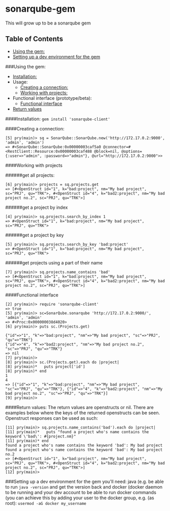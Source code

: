 # sonarqube-gem
This will grow up to be a sonarqube gem

## Table of Contents
 - [Using the gem:](#using-the-gem)
 - [Setting up a dev environment for the gem](#setting-up-a-dev-environment-for-the-gem)
 
###Using the gem:
 - [Installation:](#installation)
 - Usage:
   - [Creating a connection:](#creating-a-connection)
   - [Working with projects:](#working-with-projects)
 - Functional interface (prototype/beta):
   - [Functional interface](#functional-interface)
 - [Return values](#return-values)
   
####Installation:
```gem install 'sonarqube-client'```

####Creating a connection:
```
[5] pry(main)> sq = SonarQube::SonarQube.new('http://172.17.0.2:9000', 'admin', 'admin')
=> #<SonarQube::SonarQube:0x00000003caf5a0 @connector=#<RestClient::Resource:0x00000003caf488 @block=nil, @options={:user=>"admin", :password=>"admin"}, @url="http://172.17.0.2:9000">>
```
####Working with projects

######get all projects:
```
[6] pry(main)> projects = sq.projects.get
=> [#<OpenStruct id="1", k="bad:project", nm="My bad project", sc="PRJ", qu="TRK">, #<OpenStruct id="4", k="bad2:project", nm="My bad project no.2", sc="PRJ", qu="TRK">]
```
######get a project by index
```
[4] pry(main)> sq.projects.search_by_index 1
=> #<OpenStruct id="1", k="bad:project", nm="My bad project", sc="PRJ", qu="TRK">
```
######get a project by key
```
[5] pry(main)> sq.projects.search_by_key 'bad:project'
=> #<OpenStruct id="1", k="bad:project", nm="My bad project", sc="PRJ", qu="TRK">
```
######get projects using a part of their name
```
[7] pry(main)> sq.projects.name_contains 'bad'
=> [#<OpenStruct id="1", k="bad:project", nm="My bad project", sc="PRJ", qu="TRK">, #<OpenStruct id="4", k="bad2:project", nm="My bad project no.2", sc="PRJ", qu="TRK">]
```

####Functional interface
```
[2] pry(main)> require 'sonarqube-client'
=> true
[5] pry(main)> sc=SonarQube.sonarqube 'http://172.17.0.2:9000/', 'admin', 'admin'
=> #<Proc:0x000000038d4020>
[6] pry(main)> puts sc.(Projects.get)

{"id"=>"1", "k"=>"bad:project", "nm"=>"My bad project", "sc"=>"PRJ", "qu"=>"TRK"}
{"id"=>"4", "k"=>"bad2:project", "nm"=>"My bad project no.2", "sc"=>"PRJ", "qu"=>"TRK"}
=> nil
[7] pry(main)> 
[8] pry(main)> sc.(Projects.get).each do |project|
[8] pry(main)*   puts project['id']
[8] pry(main)* end  
1
4
=> [{"id"=>"1", "k"=>"bad:project", "nm"=>"My bad project", "sc"=>"PRJ", "qu"=>"TRK"}, {"id"=>"4", "k"=>"bad2:project", "nm"=>"My bad project no.2", "sc"=>"PRJ", "qu"=>"TRK"}]
[9] pry(main)> 
```
####Return values:
The return values are openstructs or nil. There are examples below where the keys of the returned openstructs can be seen. Openstruct responses can be used as such:
```
[11] pry(main)> sq.projects.name_contains('bad').each do |project|
[11] pry(main)*   puts "found a project who's name contains the keyword \'bad\': #{project.nm}"
[11] pry(main)* end  
found a project who's name contains the keyword 'bad': My bad project
found a project who's name contains the keyword 'bad': My bad project no.2
=> [#<OpenStruct id="1", k="bad:project", nm="My bad project", sc="PRJ", qu="TRK">, #<OpenStruct id="4", k="bad2:project", nm="My bad project no.2", sc="PRJ", qu="TRK">]
[12] pry(main)> 
```

###Setting up a dev environment for the gem
you'll need: java (e.g. be able to run ```java -version``` and get the version back and docker (docker daemon to be running and your dev account to be able to run docker commands (you can achieve this by adding your user to the docker group, e.g. (as root): ```usermod -aG docker my_username```
